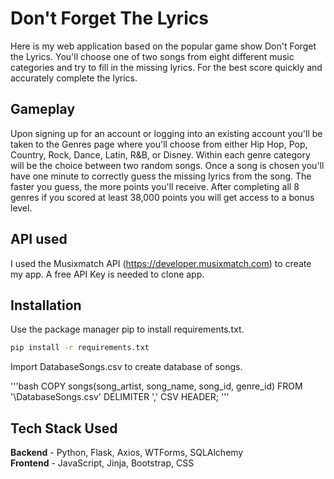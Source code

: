 # Don't Forget The Lyrics

Here is my web application based on the popular game show Don't Forget the Lyrics. You'll choose one of two songs from eight different music categories and try to fill in the missing lyrics. For the best score quickly and accurately complete the lyrics. 

## Gameplay

Upon signing up for an account or logging into an existing account you'll be taken to the Genres page where you'll choose from either Hip Hop, Pop, Country, Rock, Dance, Latin, R&B, or Disney. Within each genre category will be the choice between two random songs. Once a song is chosen you'll have one minute to correctly guess the missing lyrics from the song. The faster you guess, the more points you'll receive. After completing all 8 genres if you scored at least 38,000 points you will get access to a bonus level.

## API used

I used the Musixmatch API (https://developer.musixmatch.com) to create my app. A free API Key is needed to clone app.

## Installation

Use the package manager pip to install requirements.txt.

```bash
pip install -r requirements.txt 
```  
Import DatabaseSongs.csv to create database of songs.

'''bash
COPY songs(song_artist, song_name, song_id, genre_id)
FROM '\DatabaseSongs.csv'
DELIMITER ','
CSV HEADER;
'''  

## Tech Stack Used

**Backend** - Python, Flask, Axios, WTForms, SQLAlchemy  
**Frontend** - JavaScript, Jinja, Bootstrap, CSS

